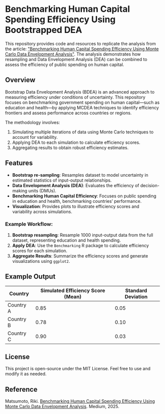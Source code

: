 # Benchmarking Human Capital Spending Efficiency Using Bootstrapped DEA

This repository provides code and resources to replicate the analysis from the article: ["Benchmarking Human Capital Spending Efficiency Using Monte Carlo Data Envelopment Analysis"](https://medium.com/@rikimatsumoto/benchmarking-human-capital-spending-efficiency-using-monte-carlo-data-envelopment-analysis-6b184d2a6c77). The analysis demonstrates how resampling and Data Envelopment Analysis (DEA) can be combined to assess the efficiency of public spending on human capital.

## Overview
Bootstrap Data Envelopment Analysis (BDEA) is an advanced approach to measuring efficiency under conditions of uncertainty. This repository focuses on benchmarking government spending on human capital—such as education and health—by applying MCDEA techniques to identify efficiency frontiers and assess performance across countries or regions.

The methodology involves:
1. Simulating multiple iterations of data using Monte Carlo techniques to account for variability.
2. Applying DEA to each simulation to calculate efficiency scores.
3. Aggregating results to obtain robust efficiency estimates.

## Features
- **Bootstrap re-sampling**: Resamples dataset to model uncertainty in estimated statistics of input-output relationships.
- **Data Envelopment Analysis (DEA)**: Evaluates the efficiency of decision-making units (DMUs).
- **Benchmarking Human Capital Efficiency**: Focuses on public spending in education and health, benchmarking countries’ performance.
- **Visualization**: Provides plots to illustrate efficiency scores and variability across simulations.

### Example Workflow:
1. **Bootstrap resampling**: Resample 1000 input-output data from the full dataset, representing education and health spending.
2. **Apply DEA**: Use the `Benchmarking` R package to calculate efficiency scores for each simulation.
3. **Aggregate Results**: Summarize the efficiency scores and generate visualizations using `ggplot2`.

## Example Output
| Country   | Simulated Efficiency Score (Mean) | Standard Deviation |
|-----------|-----------------------------------|-------------------|
| Country A | 0.85                              | 0.05              |
| Country B | 0.78                              | 0.10              |
| Country C | 0.90                              | 0.03              |

## License
This project is open-source under the MIT License. Feel free to use and modify it as needed.

## Reference
Matsumoto, Riki. [Benchmarking Human Capital Spending Efficiency Using Monte Carlo Data Envelopment Analysis](https://medium.com/@rikimatsumoto/benchmarking-human-capital-spending-efficiency-using-monte-carlo-data-envelopment-analysis-6b184d2a6c77). Medium, 2025.

